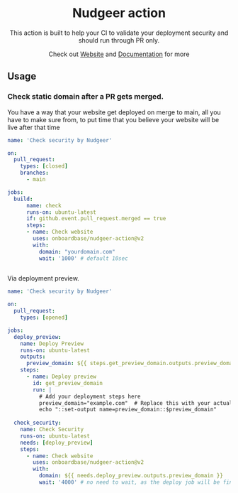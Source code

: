 <div style="text-align: center;">

# Nudgeer action 

This action is built to help your CI to validate your deployment security and should run through PR only.

Check out [Website](https://nudgeer.com/) and [Documentation](https://docs.nudgeer.com/) for more
</div>


## Usage

### Check static domain after a PR gets merged.

You have a way that your website get deployed on merge to main, all you have to make sure from, to put time that you believe your website will be live after that time

```yaml
name: 'Check security by Nudgeer'

on:  
  pull_request:  
    types: [closed]
    branches:
      - main

jobs:  
  build:  
      name: check  
      runs-on: ubuntu-latest  
      if: github.event.pull_request.merged == true  
      steps:  
      - name: Check website  
        uses: onboardbase/nudgeer-action@v2  
        with:  
          domain: "yourdomain.com"  
          wait: '1000' # default 10sec
       
```

Via deployment preview.

```yaml
name: 'Check security by Nudgeer'

on:
  pull_request:
    types: [opened]

jobs:
  deploy_preview:
    name: Deploy Preview
    runs-on: ubuntu-latest
    outputs:
      preview_domain: ${{ steps.get_preview_domain.outputs.preview_domain }}
    steps:
      - name: Deploy preview
        id: get_preview_domain
        run: |
          # Add your deployment steps here
          preview_domain="example.com"  # Replace this with your actual domain
          echo "::set-output name=preview_domain::$preview_domain"
  
  check_security:
    name: Check Security
    runs-on: ubuntu-latest
    needs: [deploy_preview] 
    steps:
      - name: Check website
        uses: onboardbase/nudgeer-action@v2
        with:
          domain: ${{ needs.deploy_preview.outputs.preview_domain }}
          wait: '4000' # no need to wait, as the deploy job will be finished and live

```
